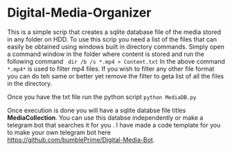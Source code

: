 # Digital-Media-Organizer
This is a simple scrip that creates a sqlite database file of the  media stored in any folder on HDD. To use this scrip you need a list of the files that can easily be obtained using windows built in directory commands. Simply open a command window in the folder where content is stored and run the following command
    ``` 
    dir /b /s *.mp4 > Content.txt
    ```
In the above command `*.mp4*` is used to filter mp4 files. If you wish to filter any other file format you can do teh same or better yet remove the filter to geta list of all the files in the directory. 

Once you have the txt file run the python script
    ```
    python MediaDB.py
    ```

Once execution is done you will have a sqlite databse file titles **MediaCollection**.
You can use this databse independently or make a telegram bot that searches it for you . I have made a code template for you to make your own telegram bot here https://github.com/bumblePrime/Digital-Media-Bot.